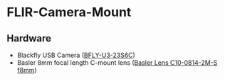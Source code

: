 # FLIR-Camera-Mount

## Hardware

* Blackfly USB Camera ([BFLY-U3-23S6C](https://www.flir.de/products/blackfly-usb3/?model=BFLY-U3-23S6C-C))
* Basler 8mm focal length C-mount lens ([Basler Lens C10-0814-2M-S f8mm](https://www.baslerweb.com/de/produkte/vision-komponenten/objektive/basler-lens-c10-0814-2m-s-f8mm/))
